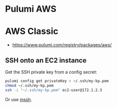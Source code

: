 # Pulumi AWS

# AWS Classic

* <https://www.pulumi.com/registry/packages/aws/>

## SSH onto an EC2 instance

Get the SSH private key from a config secret:

```bash
pulumi config get privateKey > ~/.ssh/my-kp.pem
chmod ~/.ssh/my-kp.pem 
ssh -i "~/.ssh/my-kp.pem" ec2-user@172.1.2.3
```

Or use [mssh](https://pypi.org/project/ec2instanceconnectcli/).